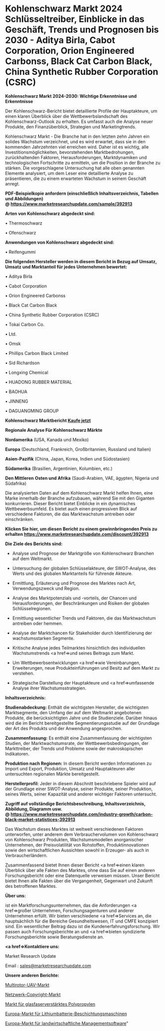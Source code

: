# Kohlenschwarz Markt 2024 Schlüsseltreiber, Einblicke in das Geschäft, Trends und Prognosen bis 2030 - Aditya Birla, Cabot Corporation, Orion Engineered Carbonss, Black Cat Carbon Black, China Synthetic Rubber Corporation (CSRC)

<strong>Kohlenschwarz Markt 2024-2030: Wichtige Erkenntnisse und Erkenntnisse</strong>

Der Kohlenschwarz-Bericht bietet detaillierte Profile der Hauptakteure, um einen klaren Überblick über die Wettbewerbslandschaft des Kohlenschwarz-Outlook zu erhalten. Es umfasst auch die Analyse neuer Produkte, den Finanzüberblick, Strategien und Marketingtrends.

Kohlenschwarz Markt - Die Branche hat in den letzten zehn Jahren ein solides Wachstum verzeichnet, und es wird erwartet, dass sie in den kommenden Jahrzehnten viel erreichen wird. Daher ist es wichtig, alle Investitionsmöglichkeiten, bevorstehenden Marktbedrohungen, zurückhaltenden Faktoren, Herausforderungen, Marktdynamiken und technologischen Fortschritte zu ermitteln, um die Position in der Branche zu stärken. Die vorgeschlagene Untersuchung hat alle oben genannten Elemente analysiert, um dem Leser eine detaillierte Analyse zu präsentieren, die zu einem erwarteten Wachstum in seinem Geschäft anregt.

<strong><b>PDF-Beispielkopie anfordern (einschließlich Inhaltsverzeichnis, Tabellen und Abbildungen) @ </b></strong><strong><a href=https://www.marketresearchupdate.com/sample/392913><strong>https://www.marketresearchupdate.com/sample/392913</u></a></strong></strong>

<strong>Arten von Kohlenschwarz abgedeckt sind:</strong>

• Thermoschwarz

• Ofenschwarz

<strong>Anwendungen von Kohlenschwarz abgedeckt sind:</strong>

• Reifengummi

<strong>Die folgenden Hersteller werden in diesem Bericht in Bezug auf Umsatz, Umsatz und Marktanteil für jedes Unternehmen bewertet:</strong>

• Aditya Birla

• Cabot Corporation

• Orion Engineered Carbonss

• Black Cat Carbon Black

• China Synthetic Rubber Corporation (CSRC)

• Tokai Carbon Co.

• Ltd.

• Omsk

• Phillips Carbon Black Limited

• Sid Richardson

• Longxing Chemical

• HUADONG RUBBER MATERIAL

• BAOHUA

• JINNENG

• DAGUANGMING GROUP

<strong>Kohlenschwarz Marktbericht <a href=https://www.marketresearchupdate.com/buynow/392913>Kaufe jetzt</a></strong>

<strong>Regionale Analyse Für Kohlenschwarz Märkte</strong>

<strong>Nordamerika</strong> (USA, Kanada und Mexiko)

<strong>Europa</strong> (Deutschland, Frankreich, Großbritannien, Russland und Italien)

<strong>Asien-Pazifik</strong> (China, Japan, Korea, Indien und Südostasien)

<strong>Südamerika</strong> (Brasilien, Argentinien, Kolumbien, etc.)

<strong>Den Mittleren</strong> <strong>Osten und Afrika</strong> (Saudi-Arabien, VAE, ägypten, Nigeria und Südafrika)

Die analysierten Daten auf dem Kohlenschwarz Markt helfen Ihnen, eine Marke innerhalb der Branche aufzubauen, während Sie mit den Giganten konkurrieren. Dieser Bericht bietet Einblicke in ein dynamisches Wettbewerbsumfeld. Es bietet auch einen progressiven Blick auf verschiedene Faktoren, die das Marktwachstum antreiben oder einschränken.

<strong>Klicken Sie hier, um diesen Bericht zu einem gewinnbringenden Preis zu erhalten
</strong><strong><a href=https://www.marketresearchupdate.com/discount/392913>https://www.marketresearchupdate.com/discount/392913</b></u></strong></a>

<strong>Die Ziele des Berichts sind:</strong>

- Analyse und Prognose der Marktgröße von Kohlenschwarz Branchen auf dem Weltmarkt.

- Untersuchung der globalen Schlüsselakteure, der SWOT-Analyse, des Werts und des globalen Marktanteils für führende Akteure.

- Ermittlung, Erläuterung und Prognose des Marktes nach Art, Verwendungszweck und Region.

- Analyse des Marktpotenzials und -vorteils, der Chancen und Herausforderungen, der Beschränkungen und Risiken der globalen Schlüsselregionen.

- Ermittlung wesentlicher Trends und Faktoren, die das Marktwachstum antreiben oder hemmen.

- Analyse der Marktchancen für Stakeholder durch Identifizierung der wachstumsstarken Segmente.

- Kritische Analyse jedes Teilmarktes hinsichtlich des individuellen Wachstumstrends <a href=>und</a> seines Beitrags zum Markt.

- Um Wettbewerbsentwicklungen <a href=>wie</a> Vereinbarungen, Erweiterungen, neue Produkteinführungen und Besitz auf dem Markt zu verstehen.

- Strategische Darstellung der Hauptakteure und <a href=>umfas</a>sende Analyse ihrer Wachstumsstrategien.

<strong>Inhaltsverzeichnis:</strong>

<strong>Studienabdeckung:</strong> Enthält die wichtigsten Hersteller, die wichtigsten Marktsegmente, den Umfang der auf dem Weltmarkt angebotenen Produkte, die berücksichtigten Jahre und die Studienziele. Darüber hinaus wird die im Bericht bereitgestellte Segmentierungsstudie auf der Grundlage der Art des Produkts und der Anwendung angesprochen.

<strong>Zusammenfassung:</strong> Es enthält eine Zusammenfassung der wichtigsten Studien, der Marktwachstumsrate, der Wettbewerbsbedingungen, der Markttreiber, der Trends und Probleme sowie der makroskopischen Indikatoren.

<strong>Produktion nach Regionen:</strong> In diesem Bericht werden Informationen zu Import und Export, Produktion, Umsatz und Hauptakteuren aller untersuchten regionalen Märkte bereitgestellt.

<strong>Herstellerprofil:</strong> Jeder in diesem Abschnitt beschriebene Spieler wird auf der Grundlage einer SWOT-Analyse, seiner Produkte, seiner Produktion, seines Werts, seiner Kapazität und anderer wichtiger Faktoren untersucht.

<strong><b>Zugriff auf vollständige Berichtsbeschreibung, Inhaltsverzeichnis, Abbildung, Diagramm usw. @ </b></strong><strong><a href=https://www.marketresearchupdate.com/industry-growth/carbon-black-market-statistices-392913>https://www.marketresearchupdate.com/industry-growth/carbon-black-market-statistices-392913</a></strong>

Das Wachstum dieses Marktes ist weltweit verschiedenen Faktoren unterworfen, unter anderem dem Verbrauchervolumen von Kohlenschwarz von Kohlenschwarz Produkten, Wachstumsmodellen anorganischer Unternehmen, der Preisvolatilität von Rohstoffen, Produktinnovationen sowie den wirtschaftlichen Aussichten sowohl in Erzeuger- als auch in Verbraucherländern.

Zusammenfassend bietet Ihnen dieser Bericht <a href=>einen</a> klaren Überblick über alle Fakten des Marktes, ohne dass Sie auf einen anderen Forschungsbericht oder eine Datenquelle verweisen müssen. Unser Bericht bietet Ihnen alle Fakten über die Vergangenheit, Gegenwart und Zukunft des betroffenen Marktes.

<strong>Über uns:</strong>

 ist ein Marktforschungsunternehmen, das die Anforderungen <a href=>großer</a> Unternehmen, Forschungsagenturen und anderer Unternehmen erfüllt. Wir bieten verschiedene <a href=>Services</a> an, die hauptsächlich für die Bereiche Gesundheitswesen, IT und CMFE konzipiert sind. Ein wesentlicher Beitrag dazu ist die Kundenerfahrungsforschung. Wir passen auch Forschungsberichte an und <a href=>bieten</a> syndizierte Forschungsberichte sowie Beratungsdienste an.

<strong><a href=>Kontaktiere uns:</a></strong>

Market Research Update

Email : sales@marketresearchupdate.com

<strong>Unsere anderen Berichte:</strong>

<a href=https://www.linkedin.com/pulse/multi-rotor-uav-market-size-share-trend-2023-2029>Multirotor-UAV-Markt</a>

<a href=https://www.linkedin.com/pulse/network-copyright-market-2023-remarking-enormous>Netzwerk-Copyright-Markt</a>

<a href=https://www.linkedin.com/pulse/glass-fiber-reinforced-polypropylene-market-1f>Markt für glasfaserverstärktes Polypropylen</a>

<a href=https://www.linkedin.com/pulse/europe-lithium-battery-coating-machine-market-size-growth>Europa-Markt für Lithiumbatterie-Beschichtungsmaschinen</a>

<a href=https://www.linkedin.com/pulse/europe-farm-management-software-market-size-pifpf/>Europa-Markt für landwirtschaftliche Managementsoftware</a>"
